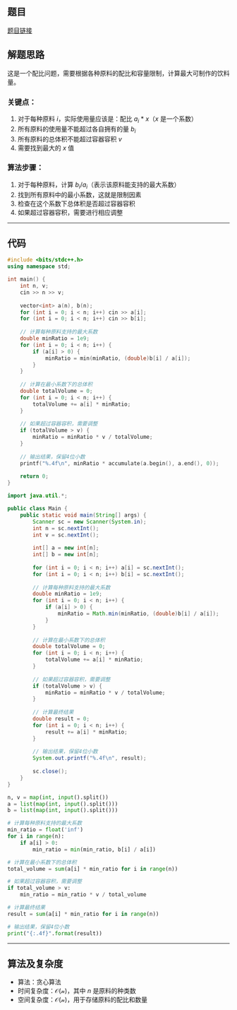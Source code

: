 ## 题目
[题目链接](https://www.nowcoder.com/practice/290d29b66ca942dbb19f6268025c3727?tpId=182&tqId=370626&sourceUrl=/exam/oj&channenl=wgithub&fromPut=wgithub)

## 解题思路

这是一个配比问题，需要根据各种原料的配比和容量限制，计算最大可制作的饮料量。

### 关键点：
1. 对于每种原料 $i$，实际使用量应该是：配比 $a_i$ * $x$（$x$ 是一个系数）
2. 所有原料的使用量不能超过各自拥有的量 $b_i$
3. 所有原料的总体积不能超过容器容积 $v$
4. 需要找到最大的 $x$ 值

### 算法步骤：
1. 对于每种原料，计算 $b_i / a_i$（表示该原料能支持的最大系数）
2. 找到所有原料中的最小系数，这就是限制因素
3. 检查在这个系数下总体积是否超过容器容积
4. 如果超过容器容积，需要进行相应调整

---

## 代码

```cpp []
#include <bits/stdc++.h>
using namespace std;

int main() {
    int n, v;
    cin >> n >> v;
    
    vector<int> a(n), b(n);
    for (int i = 0; i < n; i++) cin >> a[i];
    for (int i = 0; i < n; i++) cin >> b[i];
    
    // 计算每种原料支持的最大系数
    double minRatio = 1e9;
    for (int i = 0; i < n; i++) {
        if (a[i] > 0) {
            minRatio = min(minRatio, (double)b[i] / a[i]);
        }
    }
    
    // 计算在最小系数下的总体积
    double totalVolume = 0;
    for (int i = 0; i < n; i++) {
        totalVolume += a[i] * minRatio;
    }
    
    // 如果超过容器容积，需要调整
    if (totalVolume > v) {
        minRatio = minRatio * v / totalVolume;
    }
    
    // 输出结果，保留4位小数
    printf("%.4f\n", minRatio * accumulate(a.begin(), a.end(), 0));
    
    return 0;
}
```

```java []
import java.util.*;

public class Main {
    public static void main(String[] args) {
        Scanner sc = new Scanner(System.in);
        int n = sc.nextInt();
        int v = sc.nextInt();
        
        int[] a = new int[n];
        int[] b = new int[n];
        
        for (int i = 0; i < n; i++) a[i] = sc.nextInt();
        for (int i = 0; i < n; i++) b[i] = sc.nextInt();
        
        // 计算每种原料支持的最大系数
        double minRatio = 1e9;
        for (int i = 0; i < n; i++) {
            if (a[i] > 0) {
                minRatio = Math.min(minRatio, (double)b[i] / a[i]);
            }
        }
        
        // 计算在最小系数下的总体积
        double totalVolume = 0;
        for (int i = 0; i < n; i++) {
            totalVolume += a[i] * minRatio;
        }
        
        // 如果超过容器容积，需要调整
        if (totalVolume > v) {
            minRatio = minRatio * v / totalVolume;
        }
        
        // 计算最终结果
        double result = 0;
        for (int i = 0; i < n; i++) {
            result += a[i] * minRatio;
        }
        
        // 输出结果，保留4位小数
        System.out.printf("%.4f\n", result);
        
        sc.close();
    }
}
```

```python []
n, v = map(int, input().split())
a = list(map(int, input().split()))
b = list(map(int, input().split()))

# 计算每种原料支持的最大系数
min_ratio = float('inf')
for i in range(n):
    if a[i] > 0:
        min_ratio = min(min_ratio, b[i] / a[i])

# 计算在最小系数下的总体积
total_volume = sum(a[i] * min_ratio for i in range(n))

# 如果超过容器容积，需要调整
if total_volume > v:
    min_ratio = min_ratio * v / total_volume

# 计算最终结果
result = sum(a[i] * min_ratio for i in range(n))

# 输出结果，保留4位小数
print("{:.4f}".format(result))
```

---

## 算法及复杂度
- 算法：贪心算法
- 时间复杂度：$\mathcal{O(n)}$，其中 $n$ 是原料的种类数
- 空间复杂度：$\mathcal{O(n)}$，用于存储原料的配比和数量

